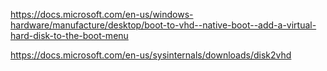 https://docs.microsoft.com/en-us/windows-hardware/manufacture/desktop/boot-to-vhd--native-boot--add-a-virtual-hard-disk-to-the-boot-menu

https://docs.microsoft.com/en-us/sysinternals/downloads/disk2vhd
